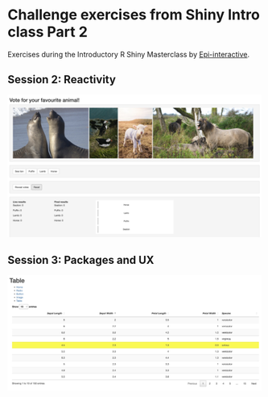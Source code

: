# Challenge exercises from Shiny Intro class Part 2

Exercises during the Introductory R Shiny Masterclass by [Epi-interactive](https://www.epi-interactive.com/).

## Session 2: Reactivity

![](screenshots/2_reactivity.jpeg)


## Session 3: Packages and UX

![](screenshots/3_ux-1.jpg)

